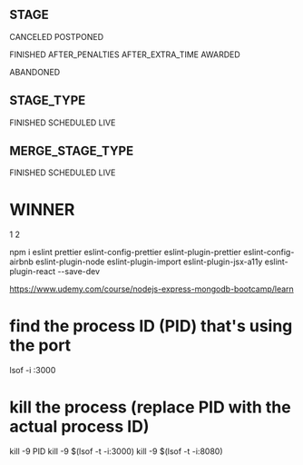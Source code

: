 ## STAGE

CANCELED
POSTPONED

FINISHED
AFTER_PENALTIES
AFTER_EXTRA_TIME
AWARDED

ABANDONED

## STAGE_TYPE

FINISHED
SCHEDULED
LIVE

## MERGE_STAGE_TYPE

FINISHED
SCHEDULED
LIVE

# WINNER

1
2

npm i eslint prettier eslint-config-prettier eslint-plugin-prettier eslint-config-airbnb eslint-plugin-node eslint-plugin-import eslint-plugin-jsx-a11y eslint-plugin-react --save-dev

https://www.udemy.com/course/nodejs-express-mongodb-bootcamp/learn

# find the process ID (PID) that's using the port

lsof -i :3000

# kill the process (replace PID with the actual process ID)

kill -9 PID
kill -9 $(lsof -t -i:3000)
kill -9 $(lsof -t -i:8080)
